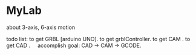 # MyLab
about 3-axis, 6-axis motion

todo list:
     to get GRBL [arduino UNO].
     to get grblController.
     to get CAM .
     to get CAD .
     accomplish goal: CAD -> CAM -> GCODE. 

